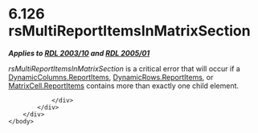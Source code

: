 <html dir="LTR" xmlns:mshelp="http://msdn.microsoft.com/mshelp" xmlns:ddue="http://ddue.schemas.microsoft.com/authoring/2003/5" xmlns:xlink="http://www.w3.org/1999/xlink" xmlns:tool="http://www.microsoft.com/tooltip">
    <head>
        <meta http-equiv="Content-Type" content="text/html; CHARSET=utf-8"></meta>
        <meta name="save" content="history"></meta>
        <title>6.126 rsMultiReportItemsInMatrixSection</title>
        <xml>
            <mshelp:toctitle title="6.126 rsMultiReportItemsInMatrixSection"></mshelp:toctitle>
            <mshelp:rltitle title="[MS-RDL]: rsMultiReportItemsInMatrixSection"></mshelp:rltitle>
            <mshelp:keyword index="A" term="f0a208eb-8e30-423f-a30e-c91e8a99ad57"></mshelp:keyword>
            <mshelp:attr name="DCSext.ContentType" value="open specification"></mshelp:attr>
            <mshelp:attr name="AssetID" value="f0a208eb-8e30-423f-a30e-c91e8a99ad57"></mshelp:attr>
            <mshelp:attr name="TopicType" value="kbRef"></mshelp:attr>
            <mshelp:attr name="DCSext.Title" value="[MS-RDL]: rsMultiReportItemsInMatrixSection" />
        </xml>
    </head>
    <body>
        <div id="header">
            <h1 class="heading">6.126 rsMultiReportItemsInMatrixSection</h1>
        </div>
        <div id="mainSection">
            <div id="mainBody">
                <div id="allHistory" class="saveHistory"></div>
                <div id="sectionSection0" class="section" name="collapseableSection">
                    

<p><b><i>Applies to </i></b><a href="a7e2ad00-07c8-4f6d-80ab-3ad55df7b233.htm"><b><i>RDL 2003/10</i></b></a><b><i>
and </i></b><a href="3ebe2912-4958-4832-b391-cad1f5e13338.htm"><b><i>RDL 2005/01</i></b></a></p>

<p><i>rsMultiReportItemsInMatrixSection</i> is a critical error
that will occur if a <a href="8ebdf850-db48-46fc-84bc-cb66ce64b2a9.htm">DynamicColumns.ReportItems</a>,
<a href="aa81d18f-20d8-4cd0-b611-4342cef27889.htm">DynamicRows.ReportItems</a>,
or <a href="be6c6961-bc2d-4566-9998-d474b6bb190d.htm">MatrixCell.ReportItems</a>
contains more than exactly one child element.</p>


                </div>
            </div>
        </div>
    </body>
</html>